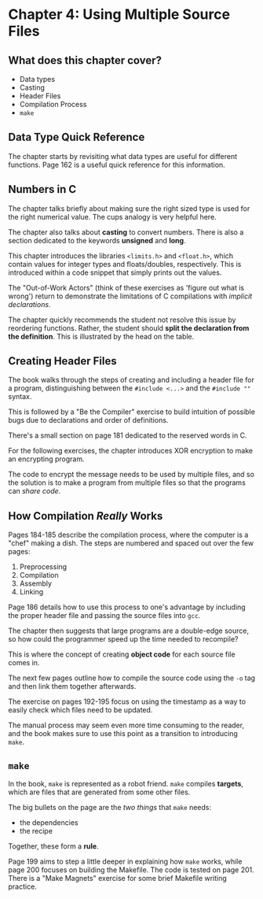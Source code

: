 # Chapter 4: Using Multiple Source Files

## What does this chapter cover?

- Data types
- Casting
- Header Files
- Compilation Process
- `make`

## Data Type Quick Reference

The chapter starts by revisiting what data types are useful for different functions. Page 162 is a useful quick reference for this information.

## Numbers in C

The chapter talks briefly about making sure the right sized type is used for the right numerical value. The cups analogy is very helpful here.

The chapter also talks about **casting** to convert numbers. There is also a section dedicated to the keywords **unsigned** and **long**.

This chapter introduces the libraries `<limits.h>` and `<float.h>`, which contain values for integer types and floats/doubles, respectively. This is introduced within a code snippet that simply prints out the values.

The "Out-of-Work Actors" (think of these exercises as 'figure out what is wrong') return to demonstrate the limitations of C compilations with *implicit declarations*.

The chapter quickly recommends the student not resolve this issue by reordering functions. Rather, the student should **split the declaration from the definition**. This is illustrated by the head on the table.

## Creating Header Files

The book walks through the steps of creating and including a header file for a program, distinguishing between the `#include <...>` and the `#include ""` syntax.

This is followed by a "Be the Compiler" exercise to build intuition of possible bugs due to declarations and order of definitions.

There's a small section on page 181 dedicated to the reserved words in C.

For the following exercises, the chapter introduces XOR encryption to make an encrypting program.

The code to encrypt the message needs to be used by multiple files, and so the solution is to make a program from multiple files so that the programs can *share code*.

## How Compilation *Really* Works

Pages 184-185 describe the compilation process, where the computer is a "chef" making a dish. The steps are numbered and spaced out over the few pages:

1. Preprocessing
2. Compilation
3. Assembly
4. Linking

Page 186 details how to use this process to one's advantage by including the proper header file and passing the source files into `gcc`.

The chapter then suggests that large programs are a double-edge source, so how could the programmer speed up the time needed to recompile?

This is where the concept of creating **object code** for each source file comes in.

The next few pages outline how to compile the source code using the `-o` tag and then link them together afterwards.

The exercise on pages 192-195 focus on using the timestamp as a way to easily check which files need to be updated.

The manual process may seem even more time consuming to the reader, and the book makes sure to use this point as a transition to introducing `make`.

## `make`

In the book, `make` is represented as a robot friend. `make` compiles **targets**, which are files that are generated from some other files.

The big bullets on the page are the *two things* that `make` needs:

- the dependencies
- the recipe

Together, these form a **rule**.

Page 199 aims to step a little deeper in explaining how `make` works, while page 200 focuses on building the Makefile. The code is tested on page 201. There is a "Make Magnets" exercise for some brief Makefile writing practice.
